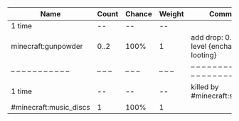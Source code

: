 | Name                   | Count | Chance | Weight | Comment                                       |
| ---------------------- | ----- | ------ | ------ | --------------------------------------------- |
| 1 time                 |    -- |     -- |     -- |                                               |
| minecraft:gunpowder    |  0..2 |   100% |      1 | add drop: 0..1 * level {enchantment: looting} |
| – – – – – – – – – – –  | – – – | – – –  | – – –  | – – – – – – – – – – – – – – – – – – – – – – – |
| 1 time                 |    -- |     -- |     -- | killed by #minecraft:skeletons                |
| #minecraft:music_discs |     1 |   100% |      1 |                                               |
